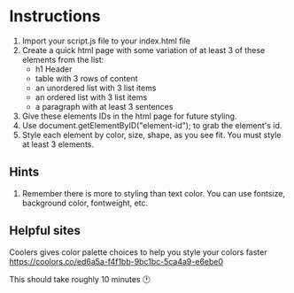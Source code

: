 # Instructions
1. Import your script.js file to your index.html file
2. Create a quick html page with some variation of at least 3 of these elements from the list: 
    * h1 Header
    * table with 3 rows of content
    * an unordered list with 3 list items
    * an ordered list with 3 list items
    * a paragraph with at least 3 sentences
3. Give these elements IDs in the html page for future styling.
4. Use document.getElementByID("element-id"); to grab the element's id.
5. Style each element by color, size, shape, as you see fit. You must style at least 3 elements.

## Hints
1. Remember there is more to styling than text color. You can use fontsize, background color, fontweight, etc.

## Helpful sites
Coolers gives color palette choices to help you style your colors faster https://coolors.co/ed6a5a-f4f1bb-9bc1bc-5ca4a9-e6ebe0

This should take roughly 10 minutes 🕐
